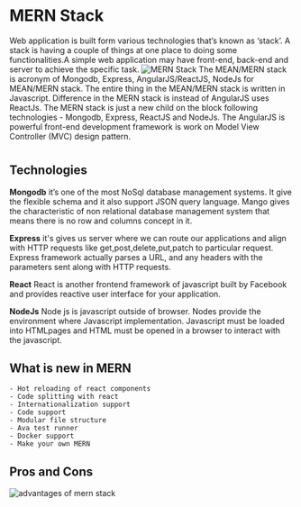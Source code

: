 # MERN Stack
  Web application is built form various technologies that’s known as ‘stack’. A stack is having a couple of things at one place to doing some functionalities.A simple web application may have front-end, back-end and server to achieve the specific task.
  ![MERN Stack](https://cdn-images-1.medium.com/max/1600/1*FVtCyRdJ6KOr4YswTtwMeA.jpeg)
  The MEAN/MERN stack is acronym of Mongodb, Express, AngularJS/ReactJS, NodeJs for MEAN/MERN stack. The entire thing in the MEAN/MERN stack is written in Javascript. Difference in the MERN stack is instead of AngularJS uses ReactJs. The MERN stack is just a new child on the block following technologies - Mongodb, Express, ReactJS and NodeJs.
  The AngularJS is powerful front-end development framework is work on Model View Controller (MVC) design pattern.
  #

  ## Technologies

  **Mongodb**
    it’s one of the most NoSql database management systems. It give the flexible schema and it also support JSON query language. Mango gives the characteristic of non relational database management system that means there is no row and columns concept in it.

  **Express**
    it's gives us server where we can route our applications and align with HTTP requests like get,post,delete,put,patch to particular request. Express framework actually parses a URL, and any headers with the parameters sent along with HTTP requests.

  **React**
    React is another frontend framework of javascript built by Facebook and provides reactive user interface for your application.

  **NodeJs**
    Node js is javascript outside of browser. Nodes provide the environment where Javascript implementation. Javascript must be loaded into HTMLpages and HTML must be opened in a browser to interact with the javascript.

  ## What is new in MERN
    - Hot reloading of react components
    - Code splitting with react
    - Internationalization support
    - Code support
    - Modular file structure
    - Ava test runner
    - Docker support
    - Make your own MERN

  ## Pros and Cons
  ![advantages of mern stack](https://cdn-images-1.medium.com/max/800/1*S6RrPKnVyVoRpDmkALHWpg.png)




